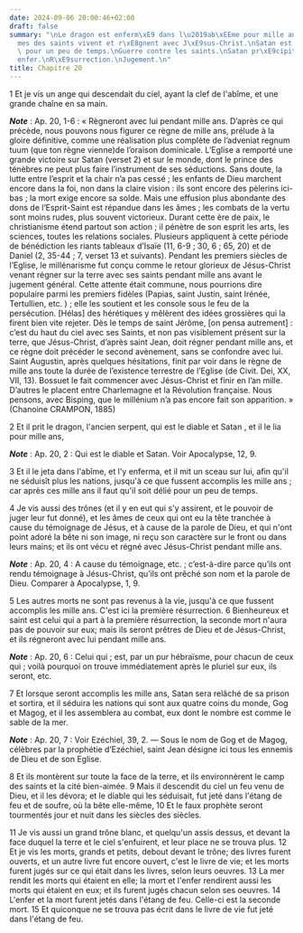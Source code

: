 ```yaml
---
date: 2024-09-06 20:00:46+02:00
draft: false
summary: "\nLe dragon est enferm\xE9 dans l\u2019ab\xEEme pour mille ans.\nLes \xE2\
  mes des saints vivent et r\xE8gnent avec J\xE9sus-Christ.\nSatan est d\xE9li\xE9\
  \ pour un peu de temps.\nGuerre contre les saints.\nSatan pr\xE9cipit\xE9 dans l\u2019\
  enfer.\nR\xE9surrection.\nJugement.\n"
title: Chapitre 20
---
```





1 Et je vis un ange qui descendait du ciel, ayant la clef de l'abîme, et une grande chaîne en sa main.

***Note*** :  Ap. 20, 1-6 : « Règneront avec lui pendant mille ans. D’après ce qui précède, nous pouvons nous figurer ce règne de mille ans, prélude à la gloire définitive, comme une réalisation plus complète de l’adveniat regnum tuum (que ton règne vienne)de l’oraison dominicale. L’Eglise a remporté une grande victoire sur Satan (verset 2) et sur le monde, dont le prince des ténèbres ne peut plus faire l’instrument de ses séductions. Sans doute, la lutte entre l’esprit et la chair n’a pas cessé ; les enfants de Dieu marchent encore dans la foi, non dans la claire vision : ils sont encore des pèlerins ici-bas ; la mort exige encore sa solde. Mais une effusion plus abondante des dons de l’Esprit-Saint est répandue dans les âmes ; les combats de la vertu sont moins rudes, plus souvent victorieux. Durant cette ère de paix, le christianisme étend partout son action ; il pénètre de son esprit les arts, les sciences, toutes les relations sociales. Plusieurs appliquent à cette période de bénédiction les riants tableaux
d’Isaïe (11, 6-9 ; 30, 6 ; 65, 20) et de Daniel (2, 35-44 ; 7, verset 13 et suivants). Pendant les premiers siècles de l’Eglise, le millénarisme fut conçu comme le retour glorieux de Jésus-Christ venant régner sur la terre avec ses saints pendant mille ans avant le jugement général. Cette attente était commune, nous pourrions dire populaire parmi les premiers fidèles (Papias, saint Justin, saint Irénée, Tertullien, etc. ) ; elle les soutient et les console sous le feu de la persécution. [Hélas] des hérétiques y mêlèrent des idées grossières qui la firent bien vite rejeter. Dès le temps de saint Jérôme, [on pensa autrement] : c’est du haut du ciel avec ses Saints, et non pas visiblement présent sur la terre, que Jésus-Christ, d’après saint Jean, doit régner pendant mille ans, et ce règne doit précéder le second avènement, sans se confondre avec lui. Saint Augustin, après quelques hésitations, finit par voir dans le règne de mille ans toute la durée de l’existence terrestre de l’Eglise (de Civit. Dei, XX, VII,
13). Bossuet le fait commencer avec Jésus-Christ et finir en l’an mille. D’autres le placent entre Charlemagne et la Révolution française. Nous pensons, avec Bisping, que le millénium n’a pas encore fait son apparition. » (Chanoine CRAMPON, 1885)

2 Et il prit le dragon, l'ancien serpent, qui est le diable et Satan , et il le lia pour mille ans,

***Note*** :  Ap. 20, 2 : Qui est le diable et Satan. Voir Apocalypse, 12, 9.

3 Et il le jeta dans l'abîme, et l'y enferma, et il mit un sceau sur lui, afin qu'il ne séduisît plus les nations, jusqu'à ce que fussent accomplis les mille ans ; car après ces mille ans il faut qu'il soit délié pour un peu de temps.


4 Je vis aussi des trônes (et il y en eut qui s'y assirent, et le pouvoir de juger leur fut donné), et les âmes de ceux qui ont eu la tête tranchée à cause du témoignage de Jésus, et à cause de la parole de Dieu, et qui n'ont point adoré la bête ni son image, ni reçu son caractère sur le front ou dans leurs mains; et ils ont vécu et régné avec Jésus-Christ pendant mille ans.

***Note*** :  Ap. 20, 4 : A cause du témoignage, etc. ; c’est-à-dire parce qu’ils ont rendu témoignage à Jésus-Christ, qu’ils ont prêché son nom et la parole de Dieu. Comparer à Apocalypse, 1, 9.

5 Les autres morts ne sont pas revenus à la vie, jusqu'à ce que fussent accomplis les mille ans. C'est ici la première résurrection. 6 Bienheureux et saint est celui qui a part à la première résurrection, la seconde mort n'aura pas de pouvoir sur eux; mais ils seront prêtres de Dieu et de Jésus-Christ, et ils régneront avec lui pendant mille ans.

***Note*** :  Ap. 20, 6 : Celui qui ; est, par un pur hébraïsme, pour chacun de ceux qui ; voilà pourquoi on trouve immédiatement après le pluriel sur eux, ils seront, etc.


7 Et lorsque seront accomplis les mille ans, Satan sera relâché de sa prison et sortira, et il séduira les nations qui sont aux quatre coins du monde, Gog et Magog, et il les assemblera au combat, eux dont le nombre est comme le sable de la mer.

***Note*** :  Ap. 20, 7 : Voir Ezéchiel, 39, 2. ― Sous le nom de Gog et de Magog, célèbres par la prophétie d’Ezéchiel, saint Jean désigne ici tous les ennemis de Dieu et de son Eglise.

8 Et ils montèrent sur toute la face de la terre, et ils environnèrent le camp des saints et la cité bien-aimée. 9 Mais il descendit du ciel un feu venu de Dieu, et il les dévora; et le diable qui les séduisait, fut jeté dans l'étang de feu et de soufre, où la bête elle-même, 10 Et le faux prophète seront tourmentés jour et nuit dans les siècles des siècles.


11 Je vis aussi un grand trône blanc, et quelqu'un assis dessus, et devant la face duquel la terre et le ciel s'enfuirent, et leur place ne se trouva plus. 12 Et je vis les morts, grands et petits, debout devant le trône; des livres furent ouverts, et un autre livre fut encore ouvert, c'est le livre de vie; et les morts furent jugés sur ce qui était dans les livres, selon leurs oeuvres. 13 La mer rendit les morts qui étaient en elle; la mort et l'enfer rendirent aussi les morts qui étaient en eux; et ils furent jugés chacun selon ses oeuvres. 14 L'enfer et la mort furent jetés dans l'étang de feu. Celle-ci est la seconde mort. 15 Et quiconque ne se trouva pas écrit dans le livre de vie fut jeté dans l'étang de feu.

